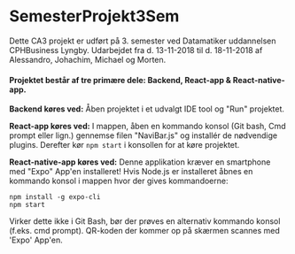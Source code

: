# SemesterProjekt3Sem
Dette CA3 projekt er udført på 3. semester ved Datamatiker uddannelsen CPHBusiness Lyngby. Udarbejdet fra d. 13-11-2018 til d. 18-11-2018 af Alessandro, Johachim, Michael og Morten.

#### Projektet består af tre primære dele: Backend, React-app & React-native-app.

**Backend køres ved:** Åben projektet i et udvalgt IDE tool og "Run" projektet.

**React-app køres ved:** I mappen, åben en kommando konsol (Git bash, Cmd prompt eller lign.) gennemse filen "NaviBar.js" og installér de nødvendige plugins. Derefter kør `npm start` i konsollen for at køre projektet. 

**React-native-app køres ved:** Denne applikation kræver en smartphone med "Expo" App'en installeret! Hvis Node.js er installeret åbnes en kommando konsol i mappen hvor der gives kommandoerne: 
```
npm install -g expo-cli
npm start
```
Virker dette ikke i Git Bash, bør der prøves en alternativ kommando konsol (f.eks. cmd prompt). 
QR-koden der kommer op på skærmen scannes med 'Expo' App'en.

